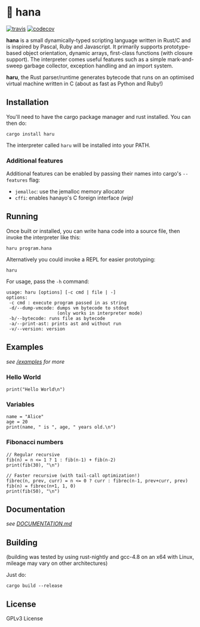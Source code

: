 # 🌸 hana

[![travis](https://travis-ci.org/ffwff/hana.svg?branch=haru)](https://travis-ci.org/ffwff/hana)
[![codecov](https://codecov.io/gh/ffwff/hana/branch/haru/graph/badge.svg)](https://codecov.io/gh/ffwff/hana)

**hana** is a small dynamically-typed scripting language written in Rust/C
and is inspired by Pascal, Ruby and Javascript. It primarily supports prototype-based
object orientation, dynamic arrays, first-class functions (with closure support). The interpreter
comes useful features such as a simple mark-and-sweep garbage collector, exception handling
and an import system.

**haru**, the Rust parser/runtime generates bytecode that runs on an optimised
virtual machine written in C (about as fast as Python and Ruby!)

## Installation

You'll need to have the cargo package manager and rust installed. You can then do:

```
cargo install haru
```

The interpreter called `haru` will be installed into your PATH.

### Additional features

Additional features can be enabled by passing their names into
cargo's `--features` flag:

* `jemalloc`: use the jemalloc memory allocator
* `cffi`: enables hanayo's C foreign interface *(wip)*

## Running

Once built or installed, you can write hana code into a source file, then invoke the interpreter like this:

```
haru program.hana
```

Alternatively you could invoke a REPL for easier prototyping:

```
haru
```

For usage, pass the `-h` command:

```
usage: haru [options] [-c cmd | file | -]
options:
 -c cmd : execute program passed in as string
 -d/--dump-vmcode: dumps vm bytecode to stdout
                   (only works in interpreter mode)
 -b/--bytecode: runs file as bytecode
 -a/--print-ast: prints ast and without run
 -v/--version: version
```

## Examples

*see [/examples](https://github.com/ffwff/hana/tree/haru/examples) for more*

### Hello World

```
print("Hello World\n")
```

### Variables

```
name = "Alice"
age = 20
print(name, " is ", age, " years old.\n")
```

### Fibonacci numbers

```
// Regular recursive
fib(n) = n <= 1 ? 1 : fib(n-1) + fib(n-2)
print(fib(30), "\n")

// Faster recursive (with tail-call optimization!)
fibrec(n, prev, curr) = n <= 0 ? curr : fibrec(n-1, prev+curr, prev)
fib(n) = fibrec(n+1, 1, 0)
print(fib(50), "\n")
```

## Documentation

*see [DOCUMENTATION.md](https://github.com/ffwff/hana/blob/haru/DOCUMENTATION.md)*

## Building

(building was tested by using rust-nightly and gcc-4.8 on an x64 with Linux, mileage
may vary on other architectures)

Just do:

```
cargo build --release
```

## License

GPLv3 License
